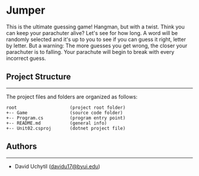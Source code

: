# Jumper
This is the ultimate guessing game! Hangman, but with a twist. Think you can keep your parachuter alive? Let's see for how long.
A word will be randomly selected and it's up to you to see if you can guess it right, letter by letter. 
But a warning: The more guesses you get wrong, the closer your parachuter is to falling. Your parachute will
begin to break with every incorrect guess.

## Project Structure
---
The project files and folders are organized as follows:
```
root                    (project root folder)
+-- Game                (source code folder)
+-- Program.cs          (program entry point)    
+-- README.md           (general info)
+-- Unit02.csproj       (dotnet project file)
```

## Authors
---
* David Uchytil (davidu17@byui.edu)